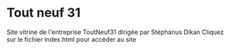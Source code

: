 # Tout neuf 31

Site vitrine de l'entreprise ToutNeuf31 dirigée par Stéphanus Dikan
Cliquez sur le fichier index.html pour accéder au site
